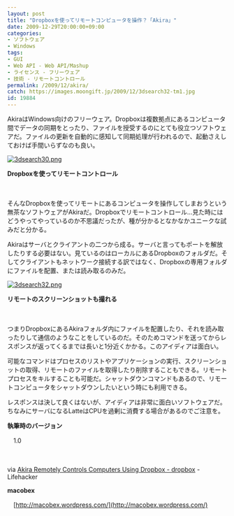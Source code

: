 ```yaml
---
layout: post
title: "Dropboxを使ってリモートコンピュータを操作？「Akira」"
date: 2009-12-29T20:00:00+09:00
categories:
- ソフトウェア
- Windows
tags: 
- GUI
- Web API - Web API/Mashup
- ライセンス - フリーウェア
- 技術 - リモートコントロール
permalink: /2009/12/akira/
catch: https://images.moongift.jp/2009/12/3dsearch32-tm1.jpg
id: 19884
---
```

AkiraはWindows向けのフリーウェア。Dropboxは複数拠点にあるコンピュータ間でデータの同期をとったり、ファイルを授受するのにとても役立つソフトウェアだ。ファイルの更新を自動的に感知して同期処理が行われるので、起動さえしておけば手間いらずなのも良い。

  

[![3dsearch30.png](https://images.moongift.jp/2009/12/3dsearch30-tm1.jpg)](https://images.moongift.jp/2009/12/3dsearch301.png)  
  
**Dropboxを使ってリモートコントロール**

  

　

  

そんなDropboxを使ってリモートにあるコンピュータを操作してしまおうという無茶なソフトウェアがAkiraだ。Dropboxでリモートコントロール…見た時にはどうやってやっているのか不思議だったが、種が分かるとなかなかユニークな試みだと分かる。

  
  
<!--more-->

Akiraはサーバとクライアントの二つから成る。サーバと言ってもポートを解放したりする必要はない。見ているのはローカルにあるDropboxのフォルダだ。そしてクライアントもネットワーク接続する訳ではなく、Dropboxの専用フォルダにファイルを配置、または読み取るのみだ。

  

[![3dsearch32.png](https://images.moongift.jp/2009/12/3dsearch32-tm1.jpg)](https://images.moongift.jp/2009/12/3dsearch321.png)  
  
**リモートのスクリーンショットも撮れる**

  

　

  

つまりDropboxにあるAkiraフォルダ内にファイルを配置したり、それを読み取ったりして通信のようなことをしているのだ。そのためコマンドを送ってからレスポンスが返ってくるまでは長いと1分近くかかる。このアイディアは面白い。

  

可能なコマンドはプロセスのリストやアプリケーションの実行、スクリーンショットの取得、リモートのファイルを取得したり削除することもできる。リモートプロセスをキルすることも可能だ。シャットダウンコマンドもあるので、リモートコンピュータをシャットダウンしたいという時にも利用できる。

  

レスポンスは決して良くはないが、アイディアは非常に面白いソフトウェアだ。ちなみにサーバになるLatteはCPUを過剰に消費する場合があるのでご注意を。

  

**執筆時のバージョン**  
  
　1.0

  

　

  

via [Akira Remotely Controls Computers Using Dropbox - dropbox](http://lifehacker.com/5435397/akira-remotely-controls-computers-using-dropbox) - Lifehacker

  
  

**macobex**  
  
　[http://macobex.wordpress.com/](http://macobex.wordpress.com/)

  
  
